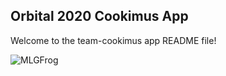 ## Orbital 2020 Cookimus App

Welcome to the team-cookimus app README file!

![MLGFrog](https://user-images.githubusercontent.com/60423568/85917915-d4032a00-b890-11ea-8eb5-97cfa3892e62.gif)
